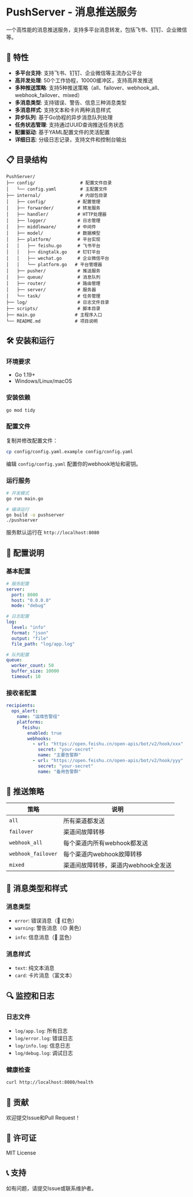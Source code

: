 # PushServer - 消息推送服务

一个高性能的消息推送服务，支持多平台消息转发，包括飞书、钉钉、企业微信等。

## 🚀 特性

- **多平台支持**: 支持飞书、钉钉、企业微信等主流办公平台
- **高并发处理**: 50个工作协程，10000缓冲区，支持高并发推送
- **多种推送策略**: 支持5种推送策略（all、failover、webhook_all、webhook_failover、mixed）
- **多消息类型**: 支持错误、警告、信息三种消息类型
- **多消息样式**: 支持文本和卡片两种消息样式
- **异步队列**: 基于Go协程的异步消息队列处理
- **任务状态管理**: 支持通过UUID查询推送任务状态
- **配置驱动**: 基于YAML配置文件的灵活配置
- **详细日志**: 分级日志记录，支持文件和控制台输出

## 📋 目录结构

```
PushServer/
├── config/                 # 配置文件目录
│   └── config.yaml         # 主配置文件
├── internal/               # 内部包目录
│   ├── config/            # 配置管理
│   ├── forwarder/         # 转发服务
│   ├── handler/           # HTTP处理器
│   ├── logger/            # 日志管理
│   ├── middleware/        # 中间件
│   ├── model/             # 数据模型
│   ├── platform/          # 平台实现
│   │   ├── feishu.go      # 飞书平台
│   │   ├── dingtalk.go    # 钉钉平台
│   │   ├── wechat.go      # 企业微信平台
│   │   └── platform.go   # 平台管理器
│   ├── pusher/            # 推送服务
│   ├── queue/             # 消息队列
│   ├── router/            # 路由管理
│   ├── server/            # 服务器
│   └── task/              # 任务管理
├── log/                   # 日志文件目录
├── scripts/               # 脚本目录
├── main.go               # 主程序入口
└── README.md             # 项目说明
```

## 🛠️ 安装和运行

### 环境要求

- Go 1.19+
- Windows/Linux/macOS

### 安装依赖

```bash
go mod tidy
```

### 配置文件

复制并修改配置文件：

```bash
cp config/config.yaml.example config/config.yaml
```

编辑 `config/config.yaml` 配置你的webhook地址和密钥。

### 运行服务

```bash
# 开发模式
go run main.go

# 编译运行
go build -o pushserver
./pushserver
```

服务默认运行在 `http://localhost:8080`

## 📖 配置说明

### 基本配置

```yaml
# 服务配置
server:
  port: 8080
  host: "0.0.0.0"
  mode: "debug"

# 日志配置
log:
  level: "info"
  format: "json"
  output: "file"
  file_path: "log/app.log"

# 队列配置
queue:
  worker_count: 50
  buffer_size: 10000
  timeout: 10
```

### 接收者配置

```yaml
recipients:
  ops_alert:
    name: "运维告警组"
    platforms:
      feishu:
        enabled: true
        webhooks:
          - url: "https://open.feishu.cn/open-apis/bot/v2/hook/xxx"
            secret: "your-secret"
            name: "主要告警群"
          - url: "https://open.feishu.cn/open-apis/bot/v2/hook/yyy"
            secret: "your-secret"
            name: "备用告警群"
```

## 🔧 推送策略

| 策略 | 说明 |
|------|------|
| `all` | 所有渠道都发送 |
| `failover` | 渠道间故障转移 |
| `webhook_all` | 每个渠道内所有webhook都发送 |
| `webhook_failover` | 每个渠道内webhook故障转移 |
| `mixed` | 渠道间故障转移，渠道内webhook全发送 |

## 📝 消息类型和样式

### 消息类型

- `error`: 错误消息（🔴 红色）
- `warning`: 警告消息（🟡 黄色）
- `info`: 信息消息（🔵 蓝色）

### 消息样式

- `text`: 纯文本消息
- `card`: 卡片消息（富文本）

## 🔍 监控和日志

### 日志文件

- `log/app.log`: 所有日志
- `log/error.log`: 错误日志
- `log/info.log`: 信息日志
- `log/debug.log`: 调试日志

### 健康检查

```bash
curl http://localhost:8080/health
```

## 🤝 贡献

欢迎提交Issue和Pull Request！

## 📄 许可证

MIT License

## 📞 支持

如有问题，请提交Issue或联系维护者。